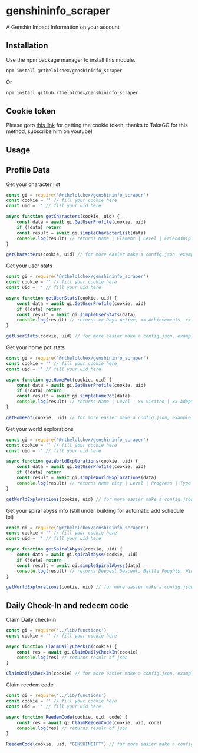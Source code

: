 # genshininfo_scraper

A Genshin Impact Information on your account

## Installation

Use the npm package manager to install this module.

```bash
npm install @rthelolchex/genshininfo_scraper
```
Or
```bash
npm install github:rthelolchex/genshininfo_scraper
```
## Cookie token
Please goto [this link](https://takagg.com/lisa-cookie) for getting the cookie token, thanks to TakaGG for this method, subscribe him on youtube!

## Usage

## Profile Data
Get your character list
```javascript
const gi = require('@rthelolchex/genshininfo_scraper')
const cookie = '' // fill your cookie here
const uid = '' // fill your uid here

async function getCharacters(cookie, uid) {
    const data = await gi.GetUserProfile(cookie, uid)
    if (!data) return
    const result = await gi.simpleCharacterList(data)
    console.log(result) // returns Name | Element | Level | Friendship level | Constellation
}

getCharacters(cookie, uid) // for more easier make a config.json, example on my repository
```

Get your user stats

```javascript
const gi = require('@rthelolchex/genshininfo_scraper')
const cookie = '' // fill your cookie here
const uid = '' // fill your uid here

async function getUserStats(cookie, uid) {
    const data = await gi.GetUserProfile(cookie, uid)
    if (!data) return
    const result = await gi.simpleUserStats(data)
    console.log(result) // returns xx Days Active, xx Achievements, xx Characters, etc..
}

getUserStats(cookie, uid) // for more easier make a config.json, example on my repository
```

Get your home pot stats

```javascript
const gi = require('@rthelolchex/genshininfo_scraper')
const cookie = '' // fill your cookie here
const uid = '' // fill your uid here

async function getHomePot(cookie, uid) {
    const data = await gi.GetUserProfile(cookie, uid)
    if (!data) return
    const result = await gi.simpleHomePot(data)
    console.log(result) // returns Name | Level | xx Visited | xx Adeptal Energy || xx Item Placed
}

getHomePot(cookie, uid) // for more easier make a config.json, example on my repository
```

Get your world explorations

```javascript
const gi = require('@rthelolchex/genshininfo_scraper')
const cookie = '' // fill your cookie here
const uid = '' // fill your uid here

async function getWorldExplorations(cookie, uid) {
    const data = await gi.GetUserProfile(cookie, uid)
    if (!data) return
    const result = await gi.simpleWorldExplorations(data)
    console.log(result) // returns Name city | Level | Progress | Type
}

getWorldExplorations(cookie, uid) // for more easier make a config.json, example on my repository
```

Get your spiral abyss info (still under building for automatic add schedule lol)

```javascript
const gi = require('@rthelolchex/genshininfo_scraper')
const cookie = '' // fill your cookie here
const uid = '' // fill your uid here

async function getSpiralAbyss(cookie, uid) {
    const data = await gi.spiralAbyss(cookie, uid)
    if (!data) return
    const result = await gi.simpleSpiralAbyss(data)
    console.log(result) // returns Deepest Descent, Battle Foughts, Win total, etc..
}

getWorldExplorations(cookie, uid) // for more easier make a config.json, example on my repository
```

## Daily Check-In and redeem code

Claim Daily check-in
```javascript
const gi = require('../lib/functions')
const cookie = '' // fill your cookie here

async function ClaimDailyCheckIn(cookie) {
    const res = await gi.ClaimDailyCheckIn(cookie)
    console.log(res) // returns result of json
}

ClaimDailyCheckIn(cookie) // for more easier make a config.json, example on my repository
```

Claim reedem code
```javascript
const gi = require('../lib/functions')
const cookie = '' // fill your cookie here
const uid = '' // fill your uid here

async function ReedemCode(cookie, uid, code) {
    const res = await gi.ClaimReedemCode(cookie, uid, code)
    console.log(res) // returns result of json
}

ReedemCode(cookie, uid, "GENSHINGIFT") // for more easier make a config.json, example on my repository
```
